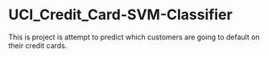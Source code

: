 # UCI_Credit_Card-SVM-Classifier
This is project is attempt to predict which customers are going to default on their credit cards.

